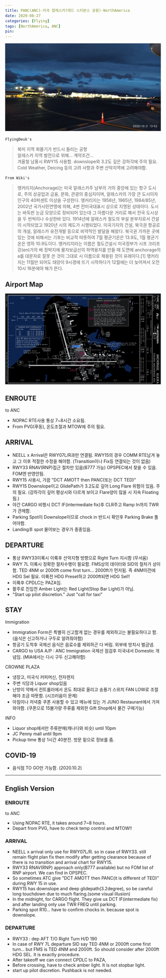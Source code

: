 ```yaml
---
title: PANC(ANC)-미국 알레스카(테드 스티븐스 공항)-NorthAmerica
date: 2020-08-27
categories: [Flying]
tags: [NorthAmerica, ANC]
pin:
---
```

![anc](/img/flying/airport/anc.jpg)

`FlyingDeuk's`
>북미 지역 화물기가 반드시 들리는 공항 <br>
알레스카 지역 발전으로 위해... 계약조건... <br>
겨울철 남풍시 RWY15 사용함. downslope와 3.2도 깊은 강하각에 주의 필요. <br>
Cold Weather, Deicing 등의 고려 사항과 주변 산악지역에 고려해야함. <br>

`From Wiki's`
>앵커리지(Anchorage)는 미국 알래스카주 남부의 거의 중앙에 있는 항구 도시로, 주의 상공업과 금융, 문화, 관광의 중심지이며, 알래스카의 가장 큰 도시이자 인구의 40퍼센트 이상을 구성한다. 앵커리지는 1956년, 1965년, 1984/85년, 2002년 국가시민연맹에 의해, 4번 전미국대표시 상으로 지명된 상태이다. 도시는 바둑판 눈금 모양으로 정비되어 있는데 그 아름다운 거리로 해서 전국 도시상을 두 번씩이나 수상한바 있다. 1914년에 알래스카 철도의 부설 본부지로서 건설이 시작되었고 1920년 시의 제도가 시행되었다. 미국기지의 건설, 북극권 항공로의 개설, 알래스카 유전개발 등으로 비약적인 발달을 해왔다. 북극권 가까운 곳에 있는 것에 비해서는 기후는 비교적 따뜻하여 7월 평균기온은 13.9도, 1월 평균기온은 영하 10.9도이다. 앵커리지라는 이름은 철도건설시 미국정부가 시프 크리프 강(en)가의 배 정박지에 물자보급선의 하역용지를 만들 때 도면에 anchorage의 a를 대문자로 잘못 쓴 것이 그대로 시 이름으로 채용된 것이 유래이다.[1] 앵커리지는 11월만 되어도 태양이 9시경에 뜨기 시작하다가 12월에는 더 늦어져서 오전 10시 16분에야 해가 뜬다.

## Airport Map
![anc](/img/flying/airport/anc_ap.jpg)

## ENROUTE
to ANC
- NOPAC RTE사용 통상 7~8시간 소요됨.  
- From PVG(푸동), 온도조절과 MTOW에 주의 필요.

## ARRIVAL
- NEELL x Arrival은 RWY07L/R과만 연결됨. RWY15의 경우 COMM RTE남겨 놓고 그 이후 적절한 수정을 해야함. (Transition이나 Fix등 연결되는 것이 없음)
- RWY33 RNAV(RNP)접근 절차만 있음(B777 가능) OPSPEC에서 찾을 수 있음. FOM엔 반영안됨.
- RWY15 사용시, 가끔 "DCT AMOTT then PANC(또는 DCT TED)"
- RWY15 Downslope이고 GlidePath가 3.2도로 깊어 Long Flare 위험이 있음. 주의 필요. (강하각이 깊어 평상시와 다르게 보이고 Flare양이 많을 시 지속 Floating됨.)
- 야간 CARGO 비행시 DCT IF(intermediate fix)후 CLR주고 Ramp In까지 TWR가 관제함.
- Parking Spot이 Downslope이므로 chock in 반드시 확인후 Parking Brake 풀어야함.
- Landing후 spot 물어보는 경우가 종종있음.


## DEPARTURE
- 통상 RWY33이륙시 이륙후 산악지형 방향으로 Right Turn 지시함 (무서움)
- RWY 7L 이륙시 정확한 절차수행이 필요함. FMS상의 데이터와 SID의 절차가 상이함. TED 4NM or 2000ft come first turn… 2000ft가 먼저됨. 즉 4NM이전에 HDG Sel 필요. 이륙전 HDG Preset하고 2000ft되면 HDG Sel!!
- 이륙후 CPDLC는 PAZA임.
- 활주로 진입전 Amber Light는 Red Light(Stop Bar Light)가 아님.   
- "Start up pilot discretion." Just "call for taxi"

## STAY
Immigration
- Immigration Form은 특별히 신고할게 없는 경우를 제외하고는 불필요하다고 함. (음식은 신고하거나 구두로 알려줘야함)
- 항공기 도착후 국제선 음식은 음료수를 제외하곤 다 버림. 외부에 방치시 벌금냄.
- CARGO to USA A/P : ANC Immigration 국제선 점검후 미국내서 Domestic 개념임. (MIA에서는 다시 구두 신고해야함)

CROWNE PLAZA
- 냉장고, 미국식 커피머신, 전자렌지
- 주변 식당과 Liquor shop있음
- 난방이 약해서 컨트롤러에서 온도 최대로 올리고 송풍기 스위치 FAN LOW로 조절해야 조금 따뜻함. (시끄러움이 문제)
- 아침이나 저녁중 쿠폰 사용할 수 있고 메뉴에 있는 거 JUNO Restaurant에서 가져와야함. (쿠폰으로 15불가량 주류를 제외한 Gift Shop에서 물건 구매가능)

INFO
- Liquor shop에서만 주류판매(캐나다와 비슷) until 10pm
- JC Penny mall until 9pm
- Pickup time 통상 1시간 40분전. 방문 밑으로 정보를 줌.

## COVID-19
- 음식점 TO GO만 가능함. (2020.10.2)


----

## English Version

### ENROUTE
to ANC
- Using NOPAC RTE, it takes around 7~8 hours.
- Depart from PVG, have to check temp control and MTOW!!

### ARRIVAL
- NEELL x arrival only use for RWY07L/R. so in case of RWY33. still remain flight plan fix then modify after getting clearance because of there is no transition and arrival chart for RWY15.
- RWY33 RNAV(RNP) approach only(B777 available) but no FOM list of RNP airport. We can find in OPSPEC.
- So sometimes ATC give "DCT AMOTT then PANC(it is different of TED)" during RWY 15 in use.
- RWY15 has downslope and deep glidepath(3.2degree), so be careful long touchdown due to much flaring.(some visual illusion)
- In the midnight, for CARGO flight. They give us DCT IF(intermediate fix) and after landing only use TWR FREQ until parking.
- Parking spot R10… have to confirm chocks in. because spot is downslope.

### DEPARTURE
- RWY33 : dep AFT T/O Right Turn H/D 190
- In case of RWY 7L departure SID say TED 4NM or 2000ft come first turn… but FMS is TED 4NM and 2000ft. So should consider after 2000ft HDG SEL. It is exactly procedure.
- After takeoff we can connect CPDLC to PAZA,
- Before crossing, have to check amber light. It is not stopbar light.  
- start up pilot discretion. Pushback is not needed.
